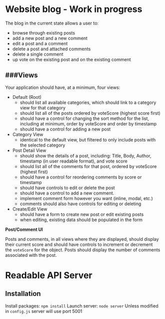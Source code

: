 # Website blog - Work in progress

The blog in the current state allows a user to:

- browse through existing posts
- add a new post and a new comment
- edit a post and a comment
- delete a post and attached comments
- delete a single comment
- up vote on the existing post and on the existing comment

###Views
-----

Your application should have, at a minimum, four views:

-   Default (Root)
    -   should list all available categories, which should link to a category view for that category
    -   should list all of the posts ordered by voteScore (highest score first)
    -   should have a control for changing the sort method for the list, including at minimum, order by voteScore and order by timestamp
    -   should have a control for adding a new post
-   Category View
    -   identical to the default view, but filtered to only include posts with the selected category
-   Post Detail View
    -   should show the details of a post, including: Title, Body, Author, timestamp (in user readable format), and vote score
    -   should list all of the comments for that post, ordered by voteScore (highest first)
    -   should have a control for reordering comments by score or timestamp
    -   should have controls to edit or delete the post
    -   should have a control to add a new comment.
    -   implement comment form however you want (inline, modal, etc.)
    -   comments should also have controls for editing or deleting
-   Create/Edit View
    -   should have a form to create new post or edit existing posts
    -   when editing, existing data should be populated in the form

 **Post/Comment UI**

 Posts and comments, in all views where they are displayed, should display their current score and should have controls to increment or decrement the `voteScore` for the object. Posts should display the number of comments associated with the post.

# Readable API Server

## Installation

Install packages: `npm install`
Launch server: `node server`
Unless modified in `config.js` server will use port 5001
